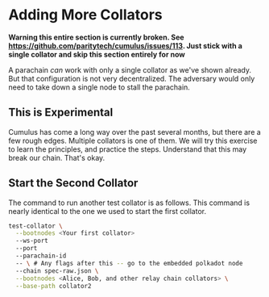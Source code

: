# Adding More Collators

**Warning this entire section is currently broken. See https://github.com/paritytech/cumulus/issues/113. Just stick with a single collator and skip this section entirely for now**

A parachain _can_ work with only a single collator as we've shown already. But that configuration is not very decentralized. The adversary would only need to take down a single node to stall the parachain.

## This is Experimental
Cumulus has come a long way over the past several months, but there are a few rough edges. Multiple collators is one of them. We will try this exercise to learn the principles, and practice the steps. Understand that this may break our chain. That's okay.

## Start the Second Collator
The command to run another test collator is as follows. This command is nearly identical to the one we used to start the first collator.

```bash
test-collator \
  --bootnodes <Your first collator>
  --ws-port
  --port
  --parachain-id
  -- \ # Any flags after this -- go to the embedded polkadot node
  --chain spec-raw.json \
  --bootnodes <Alice, Bob, and other relay chain collators> \
  --base-path collator2
```
